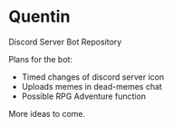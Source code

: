 # Quentin
Discord Server Bot Repository

Plans for the bot:
- Timed changes of discord server icon
- Uploads memes in dead-memes chat
- Possible RPG Adventure function

More ideas to come.
